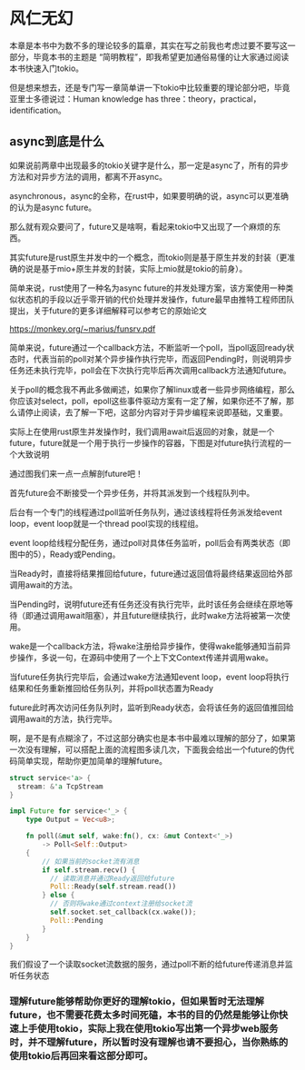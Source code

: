 # 风仁无幻

本章是本书中为数不多的理论较多的篇章，其实在写之前我也考虑过要不要写这一部分，毕竟本书的主题是 “简明教程”，即我希望更加通俗易懂的让大家通过阅读本书快速入门tokio。

但是想来想去，还是专门写一章简单讲一下tokio中比较重要的理论部分吧，毕竟亚里士多德说过：Human knowledge has three：theory，practical，identification。

## async到底是什么

如果说前两章中出现最多的tokio关键字是什么，那一定是async了，所有的异步方法和对异步方法的调用，都离不开async。

asynchronous，async的全称，在rust中，如果要明确的说，async可以更准确的认为是async future。

那么就有观众要问了，future又是啥啊，看起来tokio中又出现了一个麻烦的东西。

其实future是rust原生并发中的一个概念，而tokio则是基于原生并发的封装（更准确的说是基于mio+原生并发的封装，实际上mio就是tokio的前身）。

简单来说，rust使用了一种名为async future的并发处理方案，该方案使用一种类似状态机的手段以近乎零开销的代价处理并发操作，future最早由推特工程师团队提出，关于future的更多详细解释可以参考它的原始论文

https://monkey.org/~marius/funsrv.pdf

简单来说，future通过一个callback方法，不断监听一个poll，当poll返回ready状态时，代表当前的poll对某个异步操作执行完毕，而返回Pending时，则说明异步任务还未执行完毕，poll会在下次执行完毕后再次调用callback方法通知future。

关于poll的概念我不再此多做阐述，如果你了解linux或者一些异步网络编程，那么你应该对select，poll，epoll这些事件驱动方案有一定了解，如果你还不了解，那么请停止阅读，去了解一下吧，这部分内容对于异步编程来说即基础，又重要。

实际上在使用rust原生并发操作时，我们调用await后返回的对象，就是一个future，future就是一个用于执行一步操作的容器，下图是对future执行流程的一个大致说明

通过图我们来一点一点解剖future吧！

首先future会不断接受一个异步任务，并将其派发到一个线程队列中。

后台有一个专门的线程通过poll监听任务队列，通过该线程将任务派发给event loop，event loop就是一个thread pool实现的线程组。

event loop给线程分配任务，通过poll对具体任务监听，poll后会有两类状态（即图中的5），Ready或Pending。

当Ready时，直接将结果推回给future，future通过返回值将最终结果返回给外部调用await的方法。

当Pending时，说明future还有任务还没有执行完毕，此时该任务会继续在原地等待（即通过调用await阻塞），并且future继续执行，此时wake方法将被第一次使用。

wake是一个callback方法，将wake注册给异步操作，使得wake能够通知当前异步操作，多说一句，在源码中使用了一个上下文Context传递并调用wake。

当future任务执行完毕后，会通过wake方法通知event loop，event loop将执行结果和任务重新推回给任务队列，并将poll状态置为Ready

future此时再次访问任务队列时，监听到Ready状态，会将该任务的返回值推回给调用await的方法，执行完毕。

啊，是不是有点糊涂了，不过这部分确实也是本书中最难以理解的部分了，如果第一次没有理解，可以搭配上面的流程图多读几次，下面我会给出一个future的伪代码简单实现，帮助你更加简单的理解future。

```rust
struct service<'a> {
  stream: &'a TcpStream
}

impl Future for service<'_> {
    type Output = Vec<u8>;

    fn poll(&mut self, wake:fn(), cx: &mut Context<'_>)
        -> Poll<Self::Output>
    {
        // 如果当前的socket流有消息
        if self.stream.recv() {
          // 读取消息并通过Ready返回给future
          Poll::Ready(self.stream.read())
        } else {
          // 否则将wake通过context注册给socket流
          self.socket.set_callback(cx.wake());
          Poll::Pending
        }
    }
}
```

我们假设了一个读取socket流数据的服务，通过poll不断的给future传递消息并监听任务状态

### 理解future能够帮助你更好的理解tokio，但如果暂时无法理解future，也不需要花费太多时间死磕，本书的目的仍然是能够让你快速上手使用tokio，实际上我在使用tokio写出第一个异步web服务时，并不理解future，所以暂时没有理解也请不要担心，当你熟练的使用tokio后再回来看这部分即可。
